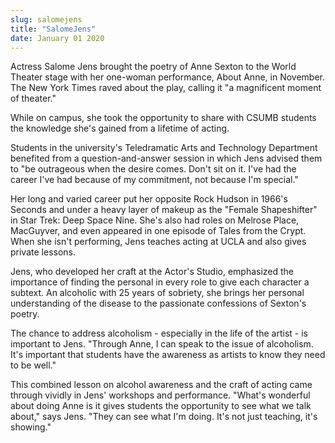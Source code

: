 ```yaml
---
slug: salomejens
title: "SalomeJens"
date: January 01 2020
---
```


<p>Actress Salome Jens brought the poetry of Anne Sexton to the World Theater stage with her one-woman performance, About Anne, in November. The New York Times raved about the play, calling it "a magnificent moment of theater."
</p><p>While on campus, she took the opportunity to share with CSUMB students the knowledge she's gained from a lifetime of acting.
</p><p>Students in the university's Teledramatic Arts and Technology Department benefited from a question-and-answer session in which Jens advised them to "be outrageous when the desire comes. Don't sit on it. I've had the career I've had because of my commitment, not because I'm special."
</p><p>Her long and varied career put her opposite Rock Hudson in 1966's Seconds and under a heavy layer of makeup as the "Female Shapeshifter" in Star Trek: Deep Space Nine. She's also had roles on Melrose Place, MacGuyver, and even appeared in one episode of Tales from the Crypt. When she isn't performing, Jens teaches acting at UCLA and also gives private lessons.
</p><p>Jens, who developed her craft at the Actor's Studio, emphasized the importance of finding the personal in every role to give each character a subtext. An alcoholic with 25 years of sobriety, she brings her personal understanding of the disease to the passionate confessions of Sexton's poetry.
</p><p>The chance to address alcoholism - especially in the life of the artist - is important to Jens. "Through Anne, I can speak to the issue of alcoholism. It's important that students have the awareness as artists to know they need to be well."
</p><p>This combined lesson on alcohol awareness and the craft of acting came through vividly in Jens' workshops and performance. "What's wonderful about doing Anne is it gives students the opportunity to see what we talk about," says Jens. "They can see what I'm doing. It's not just teaching, it's showing."
</p>
